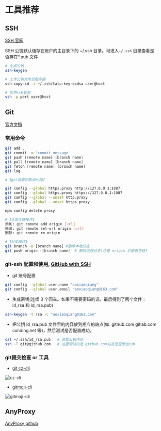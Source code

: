 # 工具推荐

## SSH

[SSH 官网](https://www.ssh.com/ssh/command/)

SSH 公钥默认储存在账户的主目录下的 ~/.ssh 目录。可进入`~/.ssh` 目录查看是否存在\*.pub 文件

```sh
# 生成公钥
ssh-keygen

# 上传公钥文件至服务器
ssh-copy-id -i ~/.ssh/tatu-key-ecdsa user@host

# 实用ssh登录
ssh -p port user@host
```

## Git

[官方文档](https://git-scm.com/book/zh/v2)

### 常用命令

```sh
git add .
git commit -m 'commit message'
git push [remote name] [branch name]
git pull [remote name] [branch name]
git fetch [remote name] [branch name]
git log

#【git设置和取消代理】

git config --global https.proxy http://127.0.0.1:1087
git config --global https.proxy https://127.0.0.1:1087
git config --global --unset http.proxy
git config --global --unset https.proxy

npm config delete proxy

#【仓库关联操作】
添加: git remote add origin [url]
修改: git remote set-url origin [url]
删除: git remote rm origin

#【分支操作】
git branch -D [branch name] #删除本地分支
git push origin :[branch name]  # 删除远程分支(注意 origin 后面有空格)
```

### git-ssh 配置和使用, [GitHub with SSH][github-with-ssh]

* git 账号配置

```sh
git config --global user.name "aoxiaoqiang"
git config --global user.email "aoxiaoqiang@163.com"
```

* 生成密钥(连续 3 个回车。如果不需要密码的话。最后得到了两个文件：id_rsa 和 id_rsa.pub)

```sh
ssh-keygen -t rsa -C "aoxiaoqiang@163.com"
```

* 把公钥 id_rsa.pub 文件里的内容放到相应的站点(如: github.com gitlab.com conding.net 等)，然后测试是否配置成功。

```sh
cat ~/.ssh/id_rsa.pub   # 查看公钥内容
ssh -T git@github.com   # 这里测试的是 github.com站点是否添加ssh
```

### git提交检查 or 工具

* [git cz-cli][git-cz]

![cz-cli](https://github.com/commitizen/cz-cli/raw/master/meta/screenshots/add-commit.png)

* [gitmoji-cli][gitmoji-cli]

![gitmoji-cli](https://cloud.githubusercontent.com/assets/7629661/20454643/11eb9e40-ae47-11e6-90db-a1ad8a87b495.gif)

## AnyProxy

[AnyProxy github](https://github.com/alibaba/anyproxy)

[github-with-ssh]: https://help.github.com/articles/connecting-to-github-with-ssh/
[git-cz]: https://github.com/commitizen/cz-cli
[gitmoji-cli]: https://github.com/carloscuesta/gitmoji-cli
